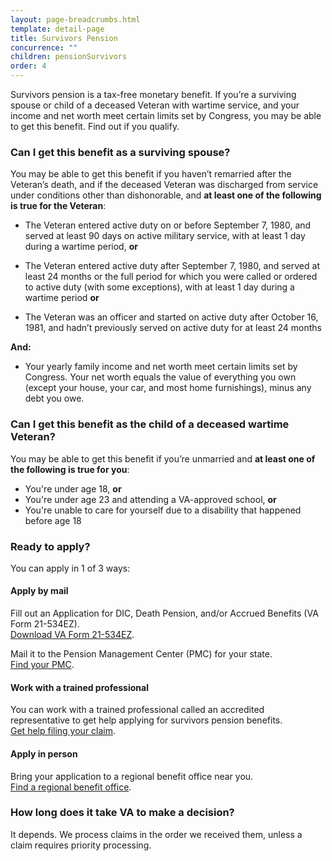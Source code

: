 ```yaml
---
layout: page-breadcrumbs.html
template: detail-page
title: Survivors Pension
concurrence: "" 
children: pensionSurvivors
order: 4
---
```


<div class="va-introtext">

Survivors pension is a tax-free monetary benefit. If you’re a surviving spouse or child of a deceased Veteran with wartime service, and your income and net worth meet certain limits set by Congress, you may be able to get this benefit. Find out if you qualify. 

</div>

<div class="feature" markdown=“1”>

### Can I get this benefit as a surviving spouse?

You may be able to get this benefit if you haven’t remarried after the Veteran’s death, and if the deceased Veteran was discharged from service under conditions other than dishonorable, and **at least one of the following is true for the Veteran**:

- The Veteran entered active duty on or before September 7, 1980, and served at least 90 days on active military service, with at least 1 day during a wartime period, **or**

- The Veteran entered active duty after September 7, 1980, and served at least 24 months or the full period for which you were called or ordered to active duty (with some exceptions), with at least 1 day during a wartime period **or**

- The Veteran was an officer and started on active duty after October 16, 1981, and hadn’t previously served on active duty for at least 24 months

**And:**

- Your yearly family income and net worth meet certain limits set by Congress. Your net worth equals the value of everything you own (except your house, your car, and most home furnishings), minus any debt you owe.

### Can I get this benefit as the child of a deceased wartime Veteran?

You may be able to get this benefit if you’re unmarried and **at least one of the following is true for you**: 
- You're under age 18, **or**
- You're under age 23 and attending a VA-approved school, **or**
- You're unable to care for yourself due to a disability that happened before age 18

</div>

### Ready to apply? 

You can apply in 1 of 3 ways:

#### Apply by mail

Fill out an Application for DIC, Death Pension, and/or Accrued Benefits (VA Form 21-534EZ). <br>
[Download VA Form 21-534EZ](https://www.vba.va.gov/pubs/forms/VBA-21P-534EZ-ARE.pdf). 

Mail it to the Pension Management Center (PMC) for your state. <br>
[Find your PMC](/pension/pension-management-center/). 

#### Work with a trained professional

You can work with a trained professional called an accredited representative to get help applying for survivors pension benefits. <br>
[Get help filing your claim](/disability-benefits/apply/help/).

#### Apply in person

Bring your application to a regional benefit office near you. <br>
[Find a regional benefit office](/facilities/). 

### How long does it take VA to make a decision?

It depends. We process claims in the order we received them, unless a claim requires priority processing.   
